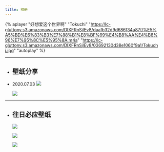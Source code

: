 ```yaml
---
title: 相册
---
```


{% aplayer "好想爱这个世界啊" "Tokuchi" "https://lc-gluttony.s3.amazonaws.com/DIXFRnSjlEv8/daafb32d9d686f34a87f/%E5%A5%BD%E6%83%B3%E7%88%B1%E8%BF%99%E4%B8%AA%E4%B8%96%E7%95%8C%E5%95%8A.m4a" "https://lc-gluttony.s3.amazonaws.com/DIXFRnSjlEv8/03692130d38e1060f9a1/Tokuchi.jpg" "autoplay" %}


---
+ ## 壁纸分享
+ 2020.07.03
  ![](http://yanxuan.nosdn.127.net/566357e3c296d3f39f34338ade8bbc78.png)

  ![](http://yanxuan.nosdn.127.net/02923d9072d384ace1d42e5efb08d73c.jpg)


---
+ ## 往日必应壁纸
   ![](https://api.berryapi.net/?service=App.Bing.Images&day=1)
    
   ![](https://api.berryapi.net/?service=App.Bing.Images&day=2)

   ![](https://api.berryapi.net/?service=App.Bing.Images&day=3)


